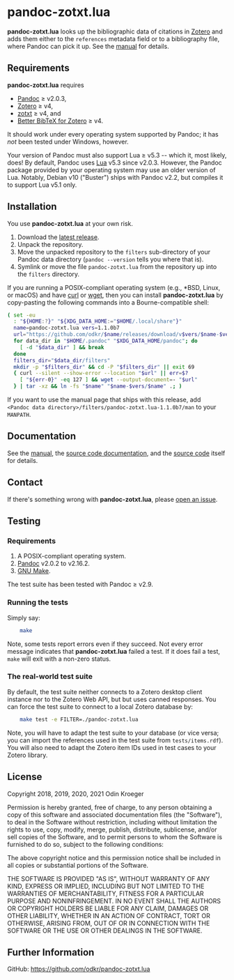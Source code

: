 # pandoc-zotxt.lua

**pandoc-zotxt.lua** looks up the bibliographic data of citations in
[Zotero](https://www.zotero.org/) and adds them either to the `references`
metadata field or to a bibliography file, where Pandoc can pick it up.
See the [manual](man/man1/pandoc-zotxt.lua.rst) for details.


## Requirements

**pandoc-zotxt.lua** requires

* [Pandoc](https://www.pandoc.org/) ≥ v2.0.3,
* [Zotero](https://www.zotero.org/) ≥ v4,
* [zotxt](https://github.com/egh/zotxt/) ≥ v4, and
* [Better BibTeX for Zotero](https://retorque.re/zotero-better-bibtex/) ≥ v4.

It should work under every operating system supported by Pandoc;
it has *not* been tested under Windows, however.

Your version of Pandoc must also support Lua ≥ v5.3 -- which it, most likely,
does! By default, Pandoc uses [Lua](https://www.lua.org/) v5.3 since v2.0.3.
However, the Pandoc package provided by your operating system may use an older
version of Lua. Notably, Debian v10 ("Buster") ships with Pandoc v2.2,
but compiles it to support Lua v5.1 only.


## Installation

You use **pandoc-zotxt.lua** at your own risk.

1. Download the
   [latest release](https://github.com/odkr/pandoc-zotxt.lua/releases/latest).
2. Unpack the repository.
3. Move the unpacked repository to the `filters` sub-directory of your Pandoc
   data directory (`pandoc --version` tells you where that is).
4. Symlink or move the file `pandoc-zotxt.lua` from the repository
   up into the `filters` directory.

If you are running a POSIX-compliant operating system (e.g., *BSD,
Linux, or macOS) and have [curl](https://curl.haxx.se/) or 
[wget](https://www.gnu.org/software/wget/), then you can install
**pandoc-zotxt.lua** by copy-pasting the following commands
into a Bourne-compatible shell:

```sh
( set -eu
  : "${HOME:?}" "${XDG_DATA_HOME:="$HOME/.local/share"}"
  name=pandoc-zotxt.lua vers=1.1.0b7
  url="https://github.com/odkr/$name/releases/download/v$vers/$name-$vers.tgz"
  for data_dir in "$HOME/.pandoc" "$XDG_DATA_HOME/pandoc"; do
    [ -d "$data_dir" ] && break
  done
  filters_dir="$data_dir/filters"
  mkdir -p "$filters_dir" && cd -P "$filters_dir" || exit 69
  { curl --silent --show-error --location "$url" || err=$?
    [ "${err-0}" -eq 127 ] && wget --output-document=- "$url"
  } | tar -xz && ln -fs "$name" "$name-$vers/$name" .; )
```

If you want to use the manual page that ships with this release,
add `<Pandoc data directory>/filters/pandoc-zotxt.lua-1.1.0b7/man`
to your `MANPATH`.


## Documentation

See the [manual](man/man1/pandoc-zotxt.lua.rst),
the [source code documentation](https://odkr.github.io/pandoc-zotxt.lua/),
and the [source code](pandoc-zotxt.lua) itself for details.


## Contact

If there's something wrong with **pandoc-zotxt.lua**, please
[open an issue](https://github.com/odkr/pandoc-zotxt.lua/issues).


## Testing

### Requirements

1. A POSIX-compliant operating system.
2. [Pandoc](https://www.pandoc.org/) v2.0.2 to v2.16.2.
3. [GNU Make](https://www.gnu.org/software/make/).

The test suite has been tested with Pandoc ≥ v2.9.

### Running the tests

Simply say:

```sh
    make
```

Note, some tests report errors even if they succeed. Not every error message
indicates that **pandoc-zotxt.lua** failed a test. If it does fail a test,
`make` will exit with a non-zero status.

### The real-world test suite

By default, the test suite neither connects to a Zotero desktop client
instance nor to the Zotero Web API, but but uses canned responses.
You can force the test suite to connect to a local Zotero database by:

```sh
    make test -e FILTER=./pandoc-zotxt.lua
```

Note, you will have to adapt the test suite to your database (or vice versa;
you can import the references used in the test suite from `tests/items.rdf`).
You will also need to adapt the Zotero item IDs used in test cases to your
Zotero library.


## License

Copyright 2018, 2019, 2020, 2021 Odin Kroeger

Permission is hereby granted, free of charge, to any person obtaining a copy
of this software and associated documentation files (the "Software"), to deal
in the Software without restriction, including without limitation the rights
to use, copy, modify, merge, publish, distribute, sublicense, and/or sell
copies of the Software, and to permit persons to whom the Software is
furnished to do so, subject to the following conditions:

The above copyright notice and this permission notice shall be included in
all copies or substantial portions of the Software.

THE SOFTWARE IS PROVIDED "AS IS", WITHOUT WARRANTY OF ANY KIND, EXPRESS OR
IMPLIED, INCLUDING BUT NOT LIMITED TO THE WARRANTIES OF MERCHANTABILITY,
FITNESS FOR A PARTICULAR PURPOSE AND NONINFRINGEMENT. IN NO EVENT SHALL THE
AUTHORS OR COPYRIGHT HOLDERS BE LIABLE FOR ANY CLAIM, DAMAGES OR OTHER
LIABILITY, WHETHER IN AN ACTION OF CONTRACT, TORT OR OTHERWISE, ARISING FROM,
OUT OF OR IN CONNECTION WITH THE SOFTWARE OR THE USE OR OTHER DEALINGS IN THE
SOFTWARE.


## Further Information

GitHub: <https://github.com/odkr/pandoc-zotxt.lua>

